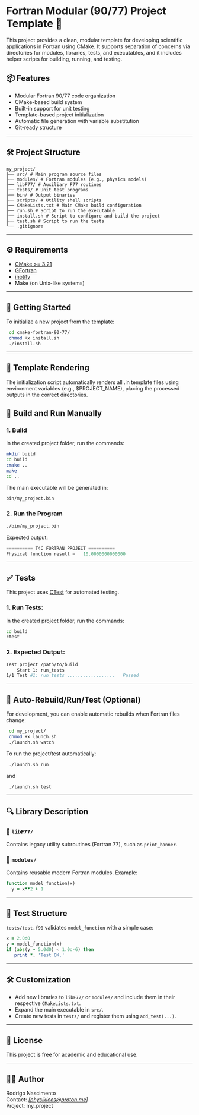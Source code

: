 # Fortran Modular (90/77) Project Template 🚀

This project provides a clean, modular template for developing scientific applications in Fortran using CMake. It supports separation of concerns via directories for modules, libraries, tests, and executables, and it includes helper scripts for building, running, and testing.

## 📦 Features

- Modular Fortran 90/77 code organization
- CMake-based build system
- Built-in support for unit testing
- Template-based project initialization
- Automatic file generation with variable substitution
- Git-ready structure

---
## 🛠 Project Structure
```
my_project/
├── src/ # Main program source files
├── modules/ # Fortran modules (e.g., physics models)
├── libF77/ # Auxiliary F77 routines
├── tests/ # Unit test programs
├── bin/ # Output binaries
├── scripts/ # Utility shell scripts
├── CMakeLists.txt # Main CMake build configuration
├── run.sh # Script to run the executable
├── install.sh # Script to configure and build the project
├── test.sh # Script to run the tests
└── .gitignore
```
---

## ⚙️ Requirements

- [CMake >= 3.21](https://cmake.org/download/)
- [GFortran](https://gcc.gnu.org/fortran/)
- [inotify](https://man7.org/linux/man-pages/man7/inotify.7.html)
- Make (on Unix-like systems)

---

## 🚀 Getting Started

To initialize a new project from the template:

```zsh
 cd cmake-fortran-90-77/
 chmod +x install.sh
 ./install.sh
```

---
## 📄 Template Rendering

The initialization script automatically renders all .in template files using environment variables (e.g., $PROJECT_NAME), placing the processed outputs in the correct directories.


## 🚀 Build and Run Manually

### 1. Build

In the created project folder, run the commands:
```bash
mkdir build
cd build
cmake ..
make
cd ..
```

The main executable will be generated in:

```zsh
bin/my_project.bin
```

### 2. Run the Program

```zsh
./bin/my_project.bin
```

Expected output:

```kotlin
========== T4C FORTRAN PROJECT ==========
Physical function result =   10.0000000000000
```

---

## ✅ Tests

This project uses [CTest](https://cmake.org/cmake/help/latest/manual/ctest.1.html) for automated testing.

### 1. Run Tests:

In the created project folder, run the commands:
```bash
cd build
ctest
```

### 2. Expected Output:

```bash
Test project /path/to/build
    Start 1: run_tests
1/1 Test #1: run_tests ..................   Passed
```
---

## 🔄 Auto-Rebuild/Run/Test (Optional)

For development, you can enable automatic rebuilds when Fortran files change:

```zsh
 cd my_project/
 chmod +x launch.sh
 ./launch.sh watch
```

To run the project/test automatically:

```zsh
 ./launch.sh run
```
and

```zsh
 ./launch.sh test
```

---

## 🔍 Library Description

### 🔧 `libF77/`

Contains legacy utility subroutines (Fortran 77), such as `print_banner`.

### 📐 `modules/`

Contains reusable modern Fortran modules. Example:

```fortran
function model_function(x)
  y = x**2 + 1
```

---

## 🧪 Test Structure

`tests/test.f90` validates `model_function` with a simple case:

```fortran
x = 2.0d0
y = model_function(x)
if (abs(y - 5.0d0) < 1.0d-6) then
   print *, 'Test OK.'
```

---

## 🛠️ Customization

- Add new libraries to `libF77/` or `modules/` and include them in their respective `CMakeLists.txt`.
- Expand the main executable in `src/`.
- Create new tests in `tests/` and register them using `add_test(...)`.

---

## 📄 License

This project is free for academic and educational use.

---

## 👨‍🔬 Author

Rodrigo Nascimento  
Contact: _[physikices@proton.me]_  
Project: my_project
